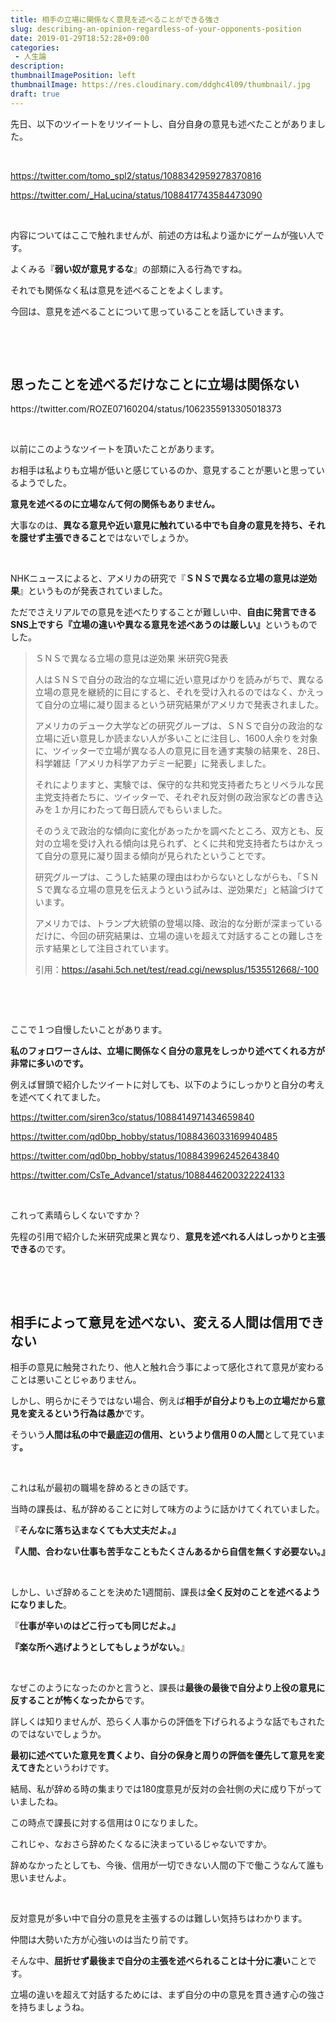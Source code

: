 ```yaml
---
title: 相手の立場に関係なく意見を述べることができる強さ
slug: describing-an-opinion-regardless-of-your-opponents-position
date: 2019-01-29T18:52:28+09:00
categories: 
 - 人生論
description: 
thumbnailImagePosition: left
thumbnailImage: https://res.cloudinary.com/ddghc4l09/thumbnail/.jpg
draft: true
---
```


<!--more-->

先日、以下のツイートをリツイートし、自分自身の意見も述べたことがありました。

&nbsp;

https://twitter.com/tomo_spl2/status/1088342959278370816

https://twitter.com/_HaLucina/status/1088417743584473090

&nbsp;

内容についてはここで触れませんが、前述の方は私より遥かにゲームが強い人です。

よくみる『<strong>弱い奴が意見するな</strong>』の部類に入る行為ですね。

それでも関係なく私は意見を述べることをよくします。

今回は、意見を述べることについて思っていることを話していきます。

&nbsp;

&nbsp;
<h2>思ったことを述べるだけなことに立場は関係ない</h2>
https://twitter.com/ROZE07160204/status/1062355913305018373

&nbsp;

以前にこのようなツイートを頂いたことがあります。

お相手は私よりも立場が低いと感じているのか、意見することが悪いと思っているようでした。

<strong>意見を述べるのに立場なんて何の関係もありません。</strong>

大事なのは、<strong>異なる意見や近い意見に触れている中でも自身の意見を持ち、それを臆せず主張できること</strong>ではないでしょうか。

&nbsp;

NHKニュースによると、アメリカの研究で『<strong>ＳＮＳで異なる立場の意見は逆効果</strong>』というものが発表されていました。

ただでさえリアルでの意見を述べたりすることが難しい中、<strong>自由に発言できるSNS上ですら『立場の違いや異なる意見を述べあうのは厳しい』</strong>というものでした。
<blockquote>ＳＮＳで異なる立場の意見は逆効果 米研究G発表

人はＳＮＳで自分の政治的な立場に近い意見ばかりを読みがちで、異なる立場の意見を継続的に目にすると、それを受け入れるのではなく、かえって自分の立場に凝り固まるという研究結果がアメリカで発表されました。

アメリカのデューク大学などの研究グループは、ＳＮＳで自分の政治的な立場に近い意見しか読まない人が多いことに注目し、1600人余りを対象に、ツイッターで立場が異なる人の意見に目を通す実験の結果を、28日、科学雑誌「アメリカ科学アカデミー紀要」に発表しました。

それによりますと、実験では、保守的な共和党支持者たちとリベラルな民主党支持者たちに、ツイッターで、それぞれ反対側の政治家などの書き込みを１か月にわたって毎日読んでもらいました。

そのうえで政治的な傾向に変化があったかを調べたところ、双方とも、反対の立場を受け入れる傾向は見られず、とくに共和党支持者たちはかえって自分の意見に凝り固まる傾向が見られたということです。

研究グループは、こうした結果の理由はわからないとしながらも、「ＳＮＳで異なる立場の意見を伝えようという試みは、逆効果だ」と結論づけています。

アメリカでは、トランプ大統領の登場以降、政治的な分断が深まっているだけに、今回の研究結果は、立場の違いを超えて対話することの難しさを示す結果として注目されています。

引用：https://asahi.5ch.net/test/read.cgi/newsplus/1535512668/-100</blockquote>
&nbsp;

&nbsp;

ここで１つ自慢したいことがあります。

<strong>私のフォロワーさんは、立場に関係なく自分の意見をしっかり述べてくれる方が非常に多いのです。</strong>

例えば冒頭で紹介したツイートに対しても、以下のようにしっかりと自分の考えを述べてくれてました。

https://twitter.com/siren3co/status/1088414971434659840

https://twitter.com/qd0bp_hobby/status/1088436033169940485

https://twitter.com/qd0bp_hobby/status/1088439962452643840

https://twitter.com/CsTe_Advance1/status/1088446200322224133

&nbsp;

これって素晴らしくないですか？

先程の引用で紹介した米研究成果と異なり、<strong>意見を述べれる人はしっかりと主張できる</strong>のです。

&nbsp;

&nbsp;
<h2>相手によって意見を述べない、変える人間は信用できない</h2>
相手の意見に触発されたり、他人と触れ合う事によって感化されて意見が変わることは悪いことじゃありません。

しかし、明らかにそうではない場合、例えば<strong>相手が自分よりも上の立場だから意見を変えるという行為は愚か</strong>です。

そういう<strong>人間は私の中で最底辺の信用、というより信用０の人間</strong>として見ています<strong>。</strong>

&nbsp;

これは私が最初の職場を辞めるときの話です。

当時の課長は、私が辞めることに対して味方のように話かけてくれていました。

『<strong>そんなに落ち込まなくても大丈夫だよ。』</strong>

<strong>『人間、合わない仕事も苦手なこともたくさんあるから自信を無くす必要ない。』</strong>

&nbsp;

しかし、いざ辞めることを決めた1週間前、課長は<strong>全く反対のことを述べるようになりました</strong>。

『<strong>仕事が辛いのはどこ行っても同じだよ。』</strong>

<strong>『楽な所へ逃げようとしてもしょうがない。</strong>』

&nbsp;

なぜこのようになったのかと言うと、課長は<strong>最後の最後で自分より上役の意見に反することが怖くなったから</strong>です。

詳しくは知りませんが、恐らく人事からの評価を下げられるような話でもされたのではないでしょうか。

<strong>最初に述べていた意見を貫くより、自分の保身と周りの評価を優先して意見を変えてきた</strong>というわけです。

結局、私が辞める時の集まりでは180度意見が反対の会社側の犬に成り下がっていましたね。

この時点で課長に対する信用は０になりました。

これじゃ、なおさら辞めたくなるに決まっているじゃないですか。

辞めなかったとしても、今後、信用が一切できない人間の下で働こうなんて誰も思いませんよ。

&nbsp;

反対意見が多い中で自分の意見を主張するのは難しい気持ちはわかります。

仲間は大勢いた方が心強いのは当たり前です。

そんな中、<strong>屈折せず最後まで自分の主張を述べられることは十分に凄い</strong>ことです。

立場の違いを超えて対話するためには、まず自分の中の意見を貫き通す心の強さを持ちましょうね。
